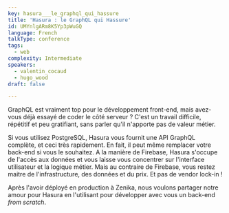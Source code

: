 ```yaml
---
key: hasura___le_graphql_qui_hassure
title: 'Hasura : le GraphQL qui Hassure'
id: UMYnlgARm8K5Yp3pWuGQ
language: French
talkType: conference
tags:
  - web
complexity: Intermediate
speakers:
  - valentin_cocaud
  - hugo_wood
draft: false

---
```


GraphQL est vraiment top pour le développement front-end, mais avez-vous déjà essayé de coder le côté serveur ? C'est un travail difficile, répétitif et peu gratifiant, sans parler qu'il n'apporte pas de valeur métier.

Si vous utilisez PostgreSQL, Hasura vous fournit une API GraphQL complète, et ceci très rapidement. En fait, il peut même remplacer votre back-end si vous le souhaitez. A la manière de Firebase, Hasura s'occupe de l'accès aux données et vous laisse vous concentrer sur l'interface utilisateur et la logique métier. Mais au contraire de Firebase, vous restez maitre de l'infrastructure, des données et du prix. Et pas de vendor lock-in !

Après l'avoir déployé en production à Zenika, nous voulons partager notre amour pour Hasura en l'utilisant pour développer avec vous un back-end *from scratch*.
